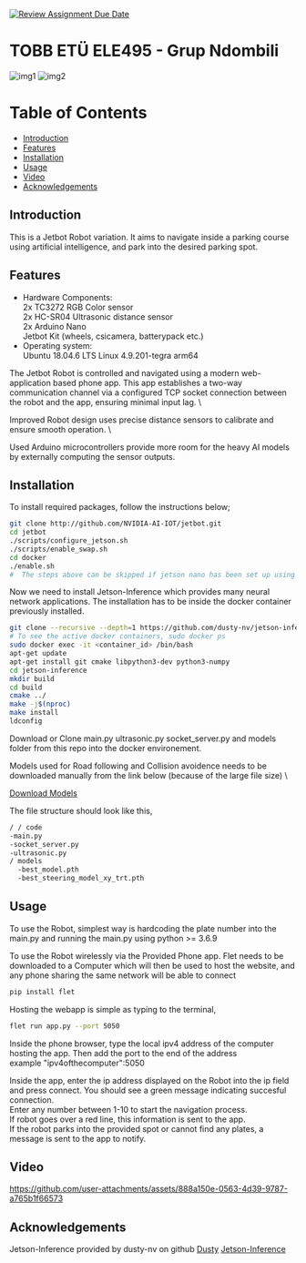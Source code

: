 [![Review Assignment Due Date](https://classroom.github.com/assets/deadline-readme-button-22041afd0340ce965d47ae6ef1cefeee28c7c493a6346c4f15d667ab976d596c.svg)](https://classroom.github.com/a/5mCoF9-h)
# TOBB ETÜ ELE495 - Grup Ndombili

![img1](https://github.com/user-attachments/assets/d2fb57a9-a0bb-4b38-b2c6-56392afc974b)
![img2](https://github.com/user-attachments/assets/18d783f6-a590-420c-afda-bc81bcac068e)



# Table of Contents
- [Introduction](#introduction)
- [Features](#features)
- [Installation](#installation)
- [Usage](#usage)
- [Video](#video)
- [Acknowledgements](#acknowledgements)

## Introduction
This is a Jetbot Robot variation. It aims to navigate inside a parking course using artificial intelligence, and park into the desired parking spot.

## Features

- Hardware Components: \
2x TC3272 RGB Color sensor \
2x HC-SR04 Ultrasonic distance sensor \
2x Arduino Nano \
Jetbot Kit (wheels, csicamera, batterypack etc.)
- Operating system: \
Ubuntu 18.04.6 LTS Linux 4.9.201-tegra arm64


The Jetbot Robot is controlled and navigated using a modern web-application based phone app. This app establishes a two-way communication channel via a configured TCP socket connection between the robot and the app, ensuring minimal input lag. \

Improved Robot design uses precise distance sensors to calibrate and ensure smooth operation. \

Used Arduino microcontrollers provide more room for the heavy AI models by externally computing the sensor outputs.


## Installation
To install required packages, follow the instructions below;

```bash
git clone http://github.com/NVIDIA-AI-IOT/jetbot.git
cd jetbot
./scripts/configure_jetson.sh
./scripts/enable_swap.sh
cd docker
./enable.sh
#  The steps above can be skipped if jetson nano has been set up using jetbot image
```
Now we need to install Jetson-Inference which provides many neural network applications.
The installation has to be inside the docker container previously installed.

```bash
git clone --recursive --depth=1 https://github.com/dusty-nv/jetson-inference
# To see the active docker containers, sudo docker ps
sudo docker exec -it <container_id> /bin/bash
apt-get update
apt-get install git cmake libpython3-dev python3-numpy
cd jetson-inference
mkdir build
cd build
cmake ../
make -j$(nproc)
make install
ldconfig
```

Download or Clone main.py ultrasonic.py socket_server.py and models folder from this repo into the docker environement.

Models used for Road following and Collision avoidence needs to be downloaded manually from the link below (because of the large file size) \

[Download Models](https://drive.google.com/drive/folders/1K9h_5UuOM2FzX6DYbM1fD55CvJnAI5uD?usp=sharing)

The file structure should look like this,
```bash
/ / code
-main.py
-socket_server.py
-ultrasonic.py
/ models
  -best_model.pth
  -best_steering_model_xy_trt.pth
```
## Usage
To use the Robot, simplest way is hardcoding the plate number into the main.py and running the main.py using python >= 3.6.9 

To use the Robot wirelessly via the Provided Phone app.
Flet needs to be downloaded to a Computer which will then be used to host the website, and any phone sharing the same network will be able to connect 
```bash
pip install flet
```
Hosting the webapp is simple as typing to the terminal,
```bash
flet run app.py --port 5050
```
Inside the phone browser, type the local ipv4 address of the computer hosting the app. Then add the port to the end of the address \
example "ipv4ofthecomputer":5050

Inside the app, enter the ip address displayed on the Robot into the ip field and press connect.
You should see a green message indicating succesful connection. \
Enter any number between 1-10 to start the navigation process.\
If robot goes over a red line, this information is sent to the app. \
If the robot parks into the provided spot or cannot find any plates, a message is sent to the app to notify. 

## Video



https://github.com/user-attachments/assets/888a150e-0563-4d39-9787-a765b1f66573



## Acknowledgements

Jetson-Inference provided by dusty-nv on github
[Dusty](https://github.com/dusty-nv)
[Jetson-Inference](https://github.com/dusty-nv/jetson-inference/blob/master/docs/pytorch-ssd.md)
